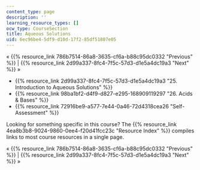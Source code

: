 ```yaml
---
content_type: page
description: ''
learning_resource_types: []
ocw_type: CourseSection
title: Aqueous Solutions
uid: 6ec96be4-5df9-d10d-17f2-85df51807e05
---
```


« {{% resource_link 786b7514-86a8-3635-cf6a-b88c95dc0332 "Previous" %}} | {{% resource_link 2d99a337-8fc4-7f5c-57d3-d1e5a4dc19a3 "Next" %}} »

*   {{% resource_link 2d99a337-8fc4-7f5c-57d3-d1e5a4dc19a3 "25\. Introduction to Aqueous Solutions" %}}
*   {{% resource_link 98ba1bf2-d4f9-d827-e295-168909119297 "26\. Acids & Bases" %}}
*   {{% resource_link 72916be9-a577-7e44-0a46-72d4318cea26 "Self-Assessment" %}}

Looking for something specific in this course? The {{% resource_link 4ea8b3b8-9024-9860-0ee4-f20d41fcc23c "Resource Index" %}} compiles links to most course resources in a single page.

« {{% resource_link 786b7514-86a8-3635-cf6a-b88c95dc0332 "Previous" %}} | {{% resource_link 2d99a337-8fc4-7f5c-57d3-d1e5a4dc19a3 "Next" %}} »